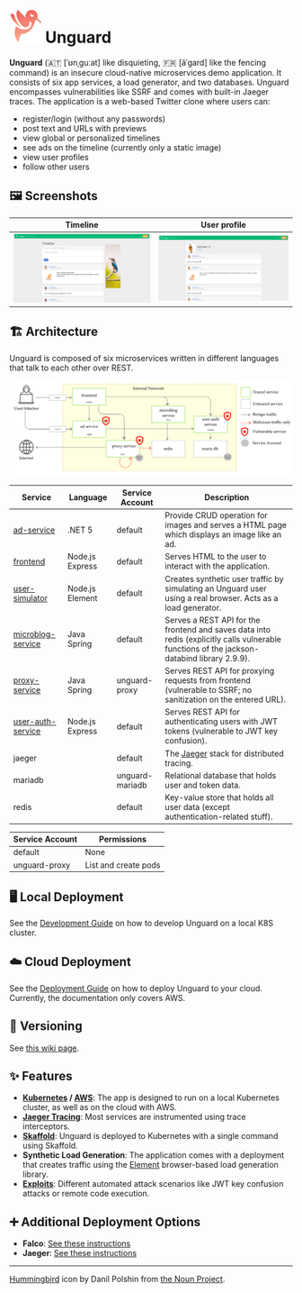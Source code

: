 # ![Unguard Logo](docs/images/unguard-logo.png) Unguard

**Unguard** (🇦🇹 [ˈʊnˌɡuːat] like disquieting, 🇫🇷 [ãˈɡard] like the fencing command) is an insecure cloud-native microservices demo application. It consists of six app services, a load generator, and two databases. Unguard encompasses vulnerabilities like SSRF and comes with built-in Jaeger traces. The application is a web-based Twitter clone where users can:

- register/login (without any passwords)
- post text and URLs with previews
- view global or personalized timelines
- see ads on the timeline (currently only a static image)
- view user profiles
- follow other users

## 🖼️ Screenshots

| Timeline | User profile |
| -------- | ------------ |
| [![Screenshot of the timeline](./docs/images/unguard-timeline.png)](./docs/images/unguard-timeline.png) | [![Screenshot of a user profile](./docs/images/unguard-user-profile.png)](./docs/images/unguard-user-profile.png) |

## 🏗️ Architecture

Unguard is composed of six microservices written in different languages that talk to each other over REST.

![Unguard Architecture](docs/images/unguard-architecture.png)

| Service                                      | Language        | Service Account | Description                                                                                                                                 |
| -------------------------------------------- | --------------- | --------------- | ------------------------------------------------------------------------------------------------------------------------------------------- |
| [ad-service](./src/ad-service)               | .NET 5          | default         | Provide CRUD operation for images and serves a HTML page which displays an image like an ad.                                                |
| [frontend](./src/frontend)                   | Node.js Express | default         | Serves HTML to the user to interact with the application.                                                                                   |
| [user-simulator](./src/user-simulator)       | Node.js Element | default         | Creates synthetic user traffic by simulating an Unguard user using a real browser. Acts as a load generator.                                |
| [microblog-service](./src/microblog-service) | Java Spring     | default         | Serves a REST API for the frontend and saves data into redis (explicitly calls vulnerable functions of the jackson-databind library 2.9.9). |
| [proxy-service](./src/proxy-service)         | Java Spring     | unguard-proxy   | Serves REST API for proxying requests from frontend (vulnerable to SSRF; no sanitization on the entered URL).                               |
| [user-auth-service](./src/user-auth-service) | Node.js Express | default         | Serves REST API for authenticating users with JWT tokens (vulnerable to JWT key confusion).                                                 |
| jaeger                                       |                 | default         | The [Jaeger](https://www.jaegertracing.io/) stack for distributed tracing.                                                                  |
| mariadb                                      |                 | unguard-mariadb | Relational database that holds user and token data.                                                                                         |
| redis                                        |                 | default         | Key-value store that holds all user data (except authentication-related stuff).                                                             |


| Service Account  | Permissions         |
| ---------------- |---------------------|
| default          | None                |                                               
| unguard-proxy    | List and create pods| 

## 🖥️ Local Deployment

See the [Development Guide](./docs/DEV-GUIDE.md) on how to develop Unguard on a local K8S cluster.

## ☁️ Cloud Deployment

See the [Deployment Guide](./docs/DEPLOYMENT.md) on how to deploy Unguard to your cloud. Currently, the documentation only covers AWS.

## 💫 Versioning

See [this wiki page](https://dev-wiki.dynatrace.org/x/QZRhF).

## ✨ Features

* **[Kubernetes](https://kubernetes.io/) / [AWS](https://aws.amazon.com/eks)**: The app is designed to run on a local Kubernetes cluster, as well as on the cloud with AWS.
* [**Jaeger Tracing**](https://www.jaegertracing.io/): Most services are instrumented using trace interceptors.
* [**Skaffold**](https://skaffold.dev/): Unguard is deployed to Kubernetes with a single command using Skaffold.
* **Synthetic Load Generation**: The application comes with a deployment that creates traffic using the [Element](https://element.flood.io/) browser-based load generation library.
* **[Exploits](./exploits/tool/README.md)**: Different automated attack scenarios like JWT key confusion attacks or remote code execution.

## ➕ Additional Deployment Options

* **Falco**: [See these instructions](./docs/FALCO.md)
* **Jaeger**: [See these instructions](./docs/JAEGER.md)

---

[Hummingbird](https://thenounproject.com/search/?q=hummingbird&i=4138237) icon by Danil Polshin from [the Noun Project](https://thenounproject.com/).